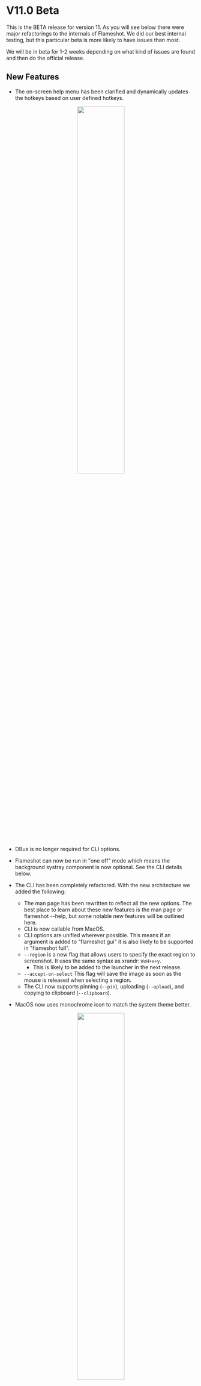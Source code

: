 # V11.0 Beta

This is the BETA release for version 11. As you will see below there were major refactorings to the internals of Flameshot. We did our best internal testing, but this particular beta is more likely to have issues than most.

We will be in beta for 1-2 weeks depending on what kind of issues are found and then do the official release. 


## New Features
- The on-screen help menu has been clarified and dynamically updates the hotkeys based on user defined hotkeys. 

<p align=center><img src="images/help_screen.png" width=50%> </p>

- DBus is no longer required for CLI options.

- Flameshot can now be run in "one off" mode which means the background systray component is now optional. See the CLI details below.

- The CLI has been completely refactored. With the new architecture we added the following:
  - The man page has been rewritten to reflect all the new options. The best place to learn about these new features is the man page or flameshot --help, but some notable new features will be outlined here. 
  - CLI is now callable from MacOS.
  - CLI options are unified wherever possible. This means if an argument is added to "flameshot gui" it is also likely to be supported in "flameshot full".
  - `--region` is a new flag that allows users to specify the exact region to screenshot. It uses the same syntax as xrandr: `WxH+x+y`.
    - This is likely to be added to the launcher in the next release. 
  - `--accept-on-select` This flag will save the image as soon as the mouse is released when selecting a region.
  - The CLI now supports pinning (`--pin`), uploading (`--upload`), and copying to clipboard (`--clipboard`). 


- MacOS now uses monochrome icon to match the system theme better.

<p align=center><img src="images/monochrome.png" width=50%> </p>

- The sidebar now shows the hexidecimal color value when the color picker is used:
<p align=center><img src="images/hex.png" width=25%> </p>

- The about screen lists system information and allows you to copy this for easy access in bug submission forms. 

- Every file format supported by your underlying system is now an option for file format when saving. 

- New tool added to invert a region:

<p align=center><img src="images/invert.gif" width=75%> </p>

- Thickness of tools can now be set with the keyboard. Simply type a numerical value like "15" and you will see the indicator in the upper left.

- New zoom capability has been added to the color picker to more precisely select a color.
<p align=center><img src="images/magnify.gif" width=75%> </p>

- Text alignment can now be set in the side bar. 
<p align=center><img src="images/alignment.png" width=75%> </p>

- File names can now contain '.'

- Even if a button is hidden from the toolbar, it can still be activated via hotkey.

- The uploader now gives users a confirmation box before uploading. This can be disabled. **If you disable this and accidentally upload sensitive information, there is nothing we can do. It's recommended to leave the confirmation enabled.** Also, a keyboard shortcut for upload has been enabled (`Ctrl+U` by default)

- MacOS users can now bind a custom hotkey for taking a screenshot. 

- The config file parser has been reworked. It will now alert users if there is an error in their config. If a repair is possible, Flameshot attempts to repair the file. 
  - We do our best not to break existing configs, but sometimes adding new features or removing old ones force this to change. 

- Double clicking can be used to copy the screenshot to the clipboard. 

- Added an option to enable anti-aliasing when zooming in on a pinned image. 

- Added completions for the fish shell

## Bug Fixes 
- The border that indicates an object is moveable is no longer saved or copied with the underlying image. 

- The edit buttons no longer fall in the editable region when there are strange multi monitor geometries. 

- Optimizations to reduce lag on 8k and 4k screens.

- All Qt5 deprecations are fixed in preparation for Qt6.

- Many small UI improvements (ie oversized scrollbars fixed, checkboxes occluded, etc).

- Path handling has been improved.

- Fixed an issue where running Flameshot for the first time on NixOS would fail to create the config file.

- Fixed a problem with some window managers where Flameshot would lose focus and shortcuts would stop working.

## Known Issues
- Fractional scaling on linux is still not resolved.  (But we have identified a workaround finally. Hope to merge soon.)

## Contributors
I want to give special shout outs to some team members that made this release possible. 
- @veracioux for doing most of the refactoring that made this release possible 
- @mmahmoudian for tirelessly doing triage and community management
- @Correct-Syntax for the [redesigned website](https://flameshot.org)

We are very excited by the many first time contributors that helped with this release. We are always looking for more people to contribute to Flameshot and are happy to provide mentorship if needed:

* @johnjago made their first contribution in https://github.com/flameshot-org/flameshot/pull/1779
* @veracioux made their first contribution in https://github.com/flameshot-org/flameshot/pull/1782
* @etircopyh made their first contribution in https://github.com/flameshot-org/flameshot/pull/1799
* @uncomfyhalomacro made their first contribution in https://github.com/flameshot-org/flameshot/pull/1832
* @karlhorky made their first contribution in https://github.com/flameshot-org/flameshot/pull/1845
* @Cr4ckC4t made their first contribution in https://github.com/flameshot-org/flameshot/pull/1849
* @j-tai made their first contribution in https://github.com/flameshot-org/flameshot/pull/1856
* @CrystalSage made their first contribution in https://github.com/flameshot-org/flameshot/pull/1926
* @a1346054 made their first contribution in https://github.com/flameshot-org/flameshot/pull/1918
* @PrSunflower made their first contribution in https://github.com/flameshot-org/flameshot/pull/1582
* @mgalgs made their first contribution in https://github.com/flameshot-org/flameshot/pull/1940
* @GongHeng2017 made their first contribution in https://github.com/flameshot-org/flameshot/pull/1812
* @gVirtu made their first contribution in https://github.com/flameshot-org/flameshot/pull/1981
* @YizhePKU made their first contribution in https://github.com/flameshot-org/flameshot/pull/1979
* @Lyqst made their first contribution in https://github.com/flameshot-org/flameshot/pull/1995
* @AdavisSnakes made their first contribution in https://github.com/flameshot-org/flameshot/pull/1992
* @deo002 made their first contribution in https://github.com/flameshot-org/flameshot/pull/2008
* @Michael-F-Bryan made their first contribution in https://github.com/flameshot-org/flameshot/pull/2012
* @sryze made their first contribution in https://github.com/flameshot-org/flameshot/pull/2026
* @meesha7 made their first contribution in https://github.com/flameshot-org/flameshot/pull/2042
* @majkinetor made their first contribution in https://github.com/flameshot-org/flameshot/pull/2056
* @claytron5000 made their first contribution in https://github.com/flameshot-org/flameshot/pull/2068
* @LHBosssss made their first contribution in https://github.com/flameshot-org/flameshot/pull/2098
* @ffabss made their first contribution in https://github.com/flameshot-org/flameshot/pull/2140
* @reggermont made their first contribution in https://github.com/flameshot-org/flameshot/pull/2150
* @RiedleroD made their first contribution in https://github.com/flameshot-org/flameshot/pull/2130
